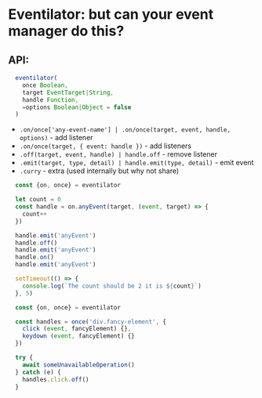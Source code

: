 # Eventilator: but can your event manager do this?

## API:
```js
  eventilator(
    once Boolean,
    target EventTarget|String,
    handle Function,
    =options Boolean|Object = false
  )
```
* ``.on/once['any-event-name'] | .on/once(target, event, handle, options)`` - add listener
* ``.on/once(target, { event: handle })`` - add listeners
* ``.off(target, event, handle) | handle.off`` - remove listener
* ``.emit(target, type, detail) | handle.emit(type, detail)`` - emit event
* ``.curry`` - extra (used internally but why not share)

```js
  const {on, once} = eventilator

  let count = 0
  const handle = on.anyEvent(target, (event, target) => {
    count++
  })

  handle.emit('anyEvent')
  handle.off()
  handle.emit('anyEvent')
  handle.on()
  handle.emit('anyEvent')

  setTimeout(() => {
    console.log(`The count should be 2 it is ${count}`)
  }, 5)
```

```js
  const {on, once} = eventilator

  const handles = once('div.fancy-element', {
    click (event, fancyElement) {},
    keydown (event, fancyElement) {}
  })

  try {
    await someUnavailableOperation()
  } catch (e) {
    handles.click.off()
  }
```
